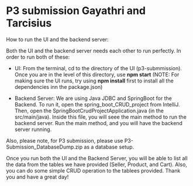 # P3 submission Gayathri and Tarcisius 

How to run the UI and the backend server:

Both the UI and the backend server needs each other to run perfectly. In order to run both of these:

- UI: From the terminal, cd to the directory of the UI (p3-submmission). Once you are in the level of this directory, use <b>npm start</b> (NOTE: For making sure the UI runs, try using <b>npm install</b> first to install all the dependencies inn the package.json)

- Backend Server: We are using Java JDBC and SpringBoot for the Backend. To run it, open the spring_boot_CRUD_project from IntelliJ. Then, open the SpringBootCrudProjectApplication.java (in the src/main/java). Inside this file, you will seee the main method to run the backend server. Run the main method, and you will have the backend server running.

Also, please note, for P3 submission, please use P3-Submission_DatabaseDump.zip as a database setup.

Once you run both the UI and the Backend Server, you will be able to list all the data from the tables we have provided (Seller, Product, and Cart). Also, you can do some simple CRUD operation to the tablees provided. Thank you and have a great day!
